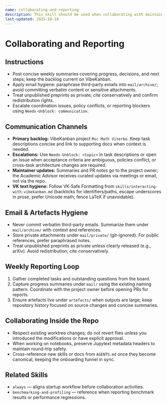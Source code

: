 ```yaml
---
name: collaborating-and-reporting
description: This skill should be used when collaborating with maintainers and advisors, posting updates, and handling reports and artefacts.
last-updated: 2025-10-18
---
```


# Collaborating and Reporting

## Instructions
- Post concise weekly summaries covering progress, decisions, and next steps; keep the backlog current on VibeKanban.
- Apply email hygiene: paraphrase third-party emails into `mail/archive/`; avoid committing verbatim content or sensitive attachments.
- Treat unpublished preprints as private; cite conservatively and confirm redistribution rights.
- Escalate coordination issues, policy conflicts, or reporting blockers using `Needs-Unblock: communication`.

## Communication Channels

- **Primary backlog:** VibeKanban project `Msc Math Viterbo`. Keep task descriptions concise and link to supporting docs when context is needed.
- **Escalations:** Use `Needs-Unblock: <topic>` in task descriptions or open an issue when acceptance criteria are ambiguous, policies conflict, or cross-task architecture changes are required.
- **Maintainer updates:** Summaries and PR notes go to the project owner; the Academic Advisor receives curated updates via meetings or email, not via the repo.
- **VK text hygiene:** Follow VK‑Safe Formatting from `skills/interacting-with-vibekanban.md` (backticks for identifiers/paths, escape underscores in prose, prefer Unicode math; fence LaTeX if unavoidable).

## Email & Artefacts Hygiene

- Never commit verbatim third-party emails. Summarize them under `mail/archive/` with context and references.
- Store private attachments under `mail/private/` (git-ignored). For public references, prefer paraphrased notes.
- Treat unpublished preprints as private unless clearly released (e.g., arXiv). Avoid redistribution; cite conservatively.

## Weekly Reporting Loop

1. Gather completed tasks and outstanding questions from the board.
2. Capture progress summaries under `mail/` using the existing naming pattern. Coordinate with the project owner before opening PRs for reports.
3. Ensure artefacts live under `artefacts/` when outputs are large; keep repository history focused on source changes and concise summaries.

## Collaborating Inside the Repo

- Respect existing worktree changes; do not revert files unless you introduced the modifications or have explicit approval.
- When working on notebooks, preserve Jupytext metadata headers to maintain round-trip safety.
- Cross-reference new skills or docs from `AGENTS.md` once they become canonical, keeping the onboarding funnel in sync.

## Related Skills

- `always` — aligns startup workflow before collaboration activities.
- `benchmarking-and-profiling` — reference when reporting benchmark results or performance regressions.
